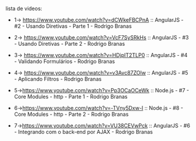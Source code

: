 lista de videos:

* 1-> https://www.youtube.com/watch?v=dCWkeFBCPnA :: AngularJS - #2 - Usando Diretivas - Parte 1 - Rodrigo Branas
* 2-> https://www.youtube.com/watch?v=VcF7SySRkHs  :: AngularJS - #3 - Usando Diretivas - Parte 2 - Rodrigo Branas
* 3-> https://www.youtube.com/watch?v=HDjpIT2TLP0  :: AngularJS - #4 - Validando Formulários - Rodrigo Branas
* 4-> https://www.youtube.com/watch?v=v3Avc87ZOlw :: AngularJS - #5 - Aplicando Filtros - Rodrigo Branas

* 5->https://www.youtube.com/watch?v=Pp3OCaOCeWk  ::  Node.js - #7 - Core Modules - http - Parte 1 - Rodrigo Branas
* 6->https://www.youtube.com/watch?v=-TVny5Dxw-I :: Node.js - #8 - Core Modules - http - Parte 2 - Rodrigo Branas
* 7->https://www.youtube.com/watch?v=VU38CEVwPck :: AngularJS - #6 - Integrando com o back-end por AJAX - Rodrigo Branas